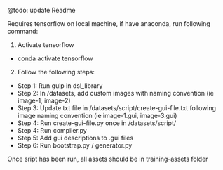 @todo: update Readme

Requires tensorflow on local machine, if have anaconda, run following command:

1. Activate tensorflow
- conda activate tensorflow

2. Follow the following steps: 
- Step 1: Run gulp in dsl_library
- Step 2: In /datasets, add custom images with naming convention (ie image-1, image-2)
- Step 3: Update txt file in /datasets/script/create-gui-file.txt following image naming convention (ie image-1.gui, image-3.gui)
- Step 4: Run create-gui-file.py once in /datasets/script/
- Step 4: Run compiler.py
- Step 5: Add gui descriptions to .gui files
- Step 6: Run bootstrap.py / generator.py 

Once sript has been run, all assets should be in training-assets folder
